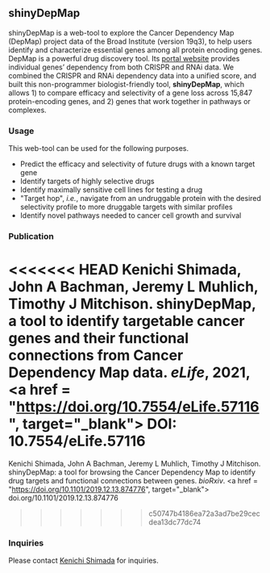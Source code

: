## shinyDepMap
shinyDepMap is a web-tool to explore the Cancer Dependency Map (DepMap) project data of the Broad Institute (version 19q3), to help users identify and characterize essential genes among all protein encoding genes. DepMap is a powerful drug discovery tool. Its <a href="https://depmap.org/portal" target="_blank"> portal website</a> provides individual genes’ dependency from both CRISPR and RNAi data. We combined the CRISPR and RNAi dependency data into a unified score, and built this non-programmer biologist-friendly tool, **shinyDepMap**, which allows 1) to compare efficacy and selectivity of a gene loss across 15,847 protein-encoding genes, and 2) genes that work together in pathways or complexes.

### Usage
This web-tool can be used for the following purposes.

+ Predict the efficacy and selectivity of future drugs with a known target gene
+ Identify targets of highly selective drugs
+ Identify maximally sensitive cell lines for testing a drug
+ "Target hop", *i.e.*, navigate from an undruggable protein with the desired selectivity profile to more druggable targets with similar profiles
+ Identify novel pathways needed to cancer cell growth and survival

### Publication

<<<<<<< HEAD
Kenichi Shimada, John A Bachman, Jeremy L Muhlich, Timothy J Mitchison. shinyDepMap, a tool to identify targetable cancer genes and their functional connections from Cancer Dependency Map data. *eLife*, 2021, <a href = "https://doi.org/10.7554/eLife.57116", target="_blank"> DOI: 10.7554/eLife.57116 </a>
=======
Kenichi Shimada, John A Bachman, Jeremy L Muhlich, Timothy J Mitchison. shinyDepMap: a tool for browsing the Cancer Dependency Map to identify drug targets and functional connections between genes. *bioRxiv*. <a href = "https://doi.org/10.1101/2019.12.13.874776", target="_blank"> doi.org/10.1101/2019.12.13.874776 </a>
>>>>>>> c50747b4186ea72a3ad7be29cecdea13dc77dc74

### Inquiries
Please contact [Kenichi Shimada](mailto:kenichi_shimada[at]hms.harvard.edu) for inquiries.
